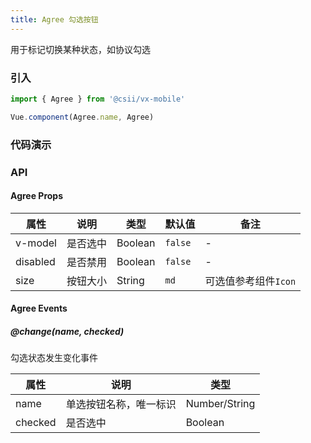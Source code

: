 ```yaml
---
title: Agree 勾选按钮
---
```


用于标记切换某种状态，如协议勾选

### 引入

```javascript
import { Agree } from '@csii/vx-mobile'

Vue.component(Agree.name, Agree)
```

### 代码演示
<!-- DEMO -->

### API

#### Agree Props
|属性 | 说明 | 类型 | 默认值 | 备注 |
|----|-----|------|------|------|
|v-model|是否选中|Boolean|`false`|-|
|disabled|是否禁用|Boolean|`false`|-|
|size|按钮大小|String|`md`|可选值参考组件`Icon`|

#### Agree Events

##### @change(name, checked)
勾选状态发生变化事件

|属性 | 说明 | 类型 |
|----|-----|------|
|name|单选按钮名称，唯一标识|Number/String|
|checked|是否选中|Boolean|
